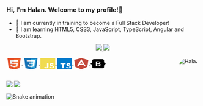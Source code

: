 ### Hi, I'm Halan. Welcome to my profile!👋

- 🔭 I am currently in training to become a Full Stack Developer!
- 🌱 I am learning  HTML5, CSS3, JavaScript, TypeScript, Angular and Bootstrap.

<div align="center">
  <a href="https://github.com/halangbacca">
  <img width="47.9%" src="https://github-readme-stats.vercel.app/api?username=halangbacca&show_icons=true&theme=dracula&include_all_commits=true&count_private=true"/>
  <img width="40%" src="https://github-readme-stats.vercel.app/api/top-langs/?username=halangbacca&layout=compact&langs_count=7&theme=dracula"/>
</div>
  
<div style="display: inline_block"><br>
  <img align="center" alt="HTML" height="30" width="40" src="https://raw.githubusercontent.com/devicons/devicon/master/icons/html5/html5-original.svg">
  <img align="center" alt="CSS" height="30" width="40" src="https://raw.githubusercontent.com/devicons/devicon/master/icons/css3/css3-original.svg">
  <img align="center" alt="JS" height="30" width="40" src="https://raw.githubusercontent.com/devicons/devicon/master/icons/javascript/javascript-plain.svg">
  <img align="center" alt="TS" height="30" width="40" src="https://raw.githubusercontent.com/devicons/devicon/master/icons/typescript/typescript-plain.svg">
  <img align="center" alt="Angular" height="30" width="40" src="https://raw.githubusercontent.com/devicons/devicon/master/icons/angularjs/angularjs-plain.svg">
  <img align="center" alt="Bootstrap" height="30" width="40" src="https://raw.githubusercontent.com/devicons/devicon/master/icons/bootstrap/bootstrap-plain.svg">
  <img align="right" alt="Halan" height="150" style="border-radius:50px;" src="https://avatars.githubusercontent.com/u/110552166?v=4">
</div>
  
  ##
 
<div> 
  <a href="https://instagram.com/halanbacca" target="_blank"><img src="https://img.shields.io/badge/-Instagram-%23E4405F?style=for-the-badge&logo=instagram&logoColor=white" target="_blank"></a>
  <a href="https://www.linkedin.com/in/halanbacca" target="_blank"><img src="https://img.shields.io/badge/-LinkedIn-%230077B5?style=for-the-badge&logo=linkedin&logoColor=white" target="_blank"></a> 
</div>
  
  ![Snake animation](https://github.com/halangbacca/halangbacca/blob/output/github-contribution-grid-snake.svg)
